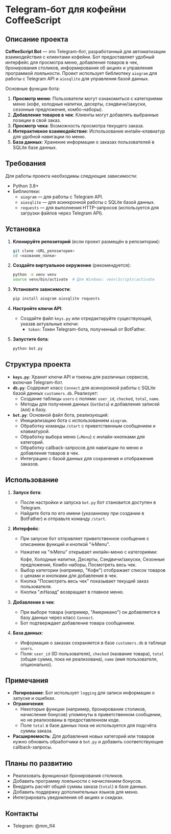 # Telegram-бот для кофейни CoffeeScript

## Описание проекта

**CoffeeScript Bot** — это Telegram-бот, разработанный для автоматизации взаимодействия с клиентами кофейни. Бот предоставляет удобный интерфейс для просмотра меню, добавления товаров в чек, бронирования столиков, информирования об акциях и управления программой лояльности. Проект использует библиотеку `aiogram` для работы с Telegram API и `aiosqlite` для управления базой данных.

Основные функции бота:
1. **Просмотр меню**: Пользователи могут ознакомиться с категориями меню (кофе, холодные напитки, десерты, сэндвичи/закуски, сезонные предложения, комбо-наборы).
2. **Добавление товаров в чек**: Клиенты могут добавлять выбранные позиции в свой заказ.
3. **Просмотр чека**: Возможность просмотра текущего заказа.
4. **Интерактивное взаимодействие**: Использование инлайн-клавиатур для удобной навигации по меню.
5. **База данных**: Хранение информации о заказах пользователей в SQLite базе данных.

## Требования

Для работы проекта необходимы следующие зависимости:
- Python 3.8+
- Библиотеки:
  - `aiogram` — для работы с Telegram API.
  - `aiosqlite` — для асинхронной работы с SQLite базой данных.
  - `requests` — для выполнения HTTP-запросов (используется для загрузки файлов через Telegram API).

## Установка

1. **Клонируйте репозиторий** (если проект размещён в репозитории):
   ```bash
   git clone <URL_репозитория>
   cd <название_папки>
   ```

2. **Создайте виртуальное окружение** (рекомендуется):
   ```bash
   python -m venv venv
   source venv/bin/activate  # Для Windows: venv\Scripts\activate
   ```

3. **Установите зависимости**:
   ```bash
   pip install aiogram aiosqlite requests
   ```

4. **Настройте ключи API**:
   - Создайте файл `keys.py` или отредактируйте существующий, указав актуальные ключи:
     - `token`: Токен Telegram-бота, полученный от BotFather.
     

5. **Запустите бота**:
   ```bash
   python bot.py
   ```

## Структура проекта

- **`keys.py`**: Хранит ключи API и токены для различных сервисов, включая Telegram-бот.
- **`db.py`**: Содержит класс `Connect` для асинхронной работы с SQLite базой данных `customers.db`. Реализует:
  - Создание таблицы `users` с полями: `user_id`, `checked`, `total`, `name`.
  - Методы для получения данных (`GetData`) и добавления записей (`Add`) в базу.
- **`bot.py`**: Основной файл бота, реализующий:
  - Инициализацию бота с использованием `aiogram`.
  - Обработку команды `/start` с приветственным сообщением и клавиатурой.
  - Обработку выбора меню (`☕Menu`) с инлайн-кнопками для категорий.
  - Обработку callback-запросов для навигации по меню и добавления товаров в чек.
  - Интеграцию с базой данных для сохранения и отображения заказов.

## Использование

1. **Запуск бота**:
   - После настройки и запуска `bot.py` бот становится доступен в Telegram.
   - Найдите бота по его имени (указанному при создании в BotFather) и отправьте команду `/start`.

2. **Интерфейс**:
   - При запуске бот отправляет приветственное сообщение с описанием функций и кнопкой "☕Menu".
   - Нажатие на "☕Menu" открывает инлайн-меню с категориями: Кофе, Холодные напитки, Десерты, Сэндвичи/закуски, Сезонные предложения, Комбо-наборы, Посмотреть весь чек.
   - Выбор категории (например, "Кофе") отображает список товаров с ценами и кнопками для добавления в чек.
   - Кнопка "Посмотреть весь чек" показывает текущий заказ пользователя.
   - Кнопка "🔙Назад" возвращает в главное меню.

3. **Добавление в чек**:
   - При выборе товара (например, "Американо") он добавляется в базу данных через класс `Connect`.
   - Бот подтверждает добавление товара сообщением.

4. **База данных**:
   - Информация о заказах сохраняется в базе `customers.db` в таблице `users`.
   - Поля: `user_id` (ID пользователя), `checked` (название товара), `total` (общая сумма, пока не реализована), `name` (имя пользователя, опционально).

## Примечания

- **Логирование**: Бот использует `logging` для записи информации о запуске и ошибках.
- **Ограничения**:
  - Некоторые функции (например, бронирование столиков, начисление бонусов) упомянуты в приветственном сообщении, но не реализованы в предоставленном коде.
  - Поле `total` в базе данных пока не используется для подсчёта суммы заказа.
- **Расширяемость**: Для добавления новых категорий или товаров нужно обновить обработчики в `bot.py` и добавить соответствующие callback-запросы.

## Планы по развитию

- Реализовать функционал бронирования столиков.
- Добавить программу лояльности с начислением бонусов.
- Внедрить расчёт общей суммы заказа (`total`) в базе данных.
- Добавить поддержку дополнительных языков для меню.
- Интегрировать уведомления об акциях и скидках.

## Контакты

- Telegram: @mm_fl4